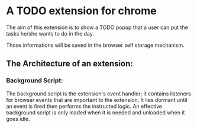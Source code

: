# A TODO extension for chrome

The aim of this extension is to show a TODO popup that a user can put the tasks he/she wants to do in the day.

Those informations will be saved in the browser self storage mechanism.

## The Architecture of an extension:

### Background Script:

The background script is the extension's event handler; it contains listeners for browser events that are important to the extension. It lies dormant until an event is fired then performs the instructed logic. An effective background script is only loaded when it is needed and unloaded when it goes idle.
